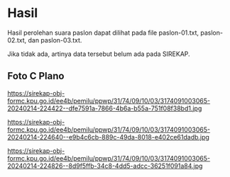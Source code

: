 # Hasil

Hasil perolehan suara paslon dapat dilihat pada file paslon-01.txt, paslon-02.txt, dan paslon-03.txt.

Jika tidak ada, artinya data tersebut belum ada pada SIREKAP.

## Foto C Plano

https://sirekap-obj-formc.kpu.go.id/ee4b/pemilu/ppwp/31/74/09/10/03/3174091003065-20240214-224422--dfe7591a-7866-4b6a-b55a-751f08f38bd1.jpg

https://sirekap-obj-formc.kpu.go.id/ee4b/pemilu/ppwp/31/74/09/10/03/3174091003065-20240214-224640--e9b4c6cb-889c-49da-8018-e402ce61dadb.jpg

https://sirekap-obj-formc.kpu.go.id/ee4b/pemilu/ppwp/31/74/09/10/03/3174091003065-20240214-224826--8d9f5ffb-34c8-4dd5-adcc-36251f091a84.jpg

